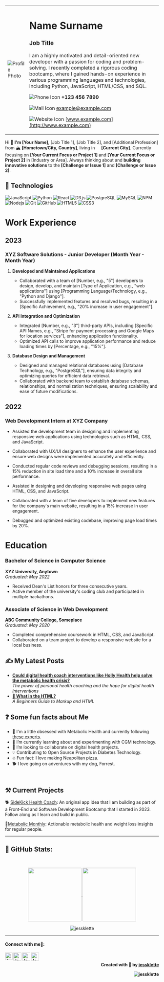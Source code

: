 <table>
<tr>
<td>

![Profile Photo](https://blueprintway.com/wp-content/uploads/2020/09/Vanetta-Morrison-Profile-square-image.jpeg)

</td>
<td>

# Name Surname
### Job Title
I am a highly motivated and detail-oriented new developer with a passion for coding and problem-solving. I recently completed a rigorous coding bootcamp, where I gained hands-on experience in various programming languages and technologies, including Python, JavaScript, HTML/CSS, and SQL.

![Phone Icon](https://img.icons8.com/ios-filled/20/000000/phone.png)   **+123 456 7890**

![Mail Icon](https://img.icons8.com/ios-glyphs/20/000000/new-post.png)   [example@example.com](mailto:example@example.com)

![Website Icon](https://img.icons8.com/external-anggara-basic-outline-anggara-putra/20/000000/external-website-ui-basic-anggara-basic-outline-anggara-putra.png)   [www.example.com](http://www.example.com)

</td>
</tr>
</table>


<p>Hi 👋 <b>I'm [Your Name]</b>, [Job Title 1], [Job Title 2], and [Additional Profession] from 🏔️ <b>[Hometown/City, Country]</b>, living in <img src="[Link to Icon/Image]" width="13"/> <b>[Current City]</b>. Currently focusing on <b>[Your Current Focus or Project 1]</b> and <b>[Your Current Focus or Project 2]</b> in [Industry or Area]. Always thinking about and <b>building innovative solutions</b> to the <b>[Challenge or Issue 1]</b> and <b>[Challenge or Issue 2]</b>.</p>


## 👾 Technologies

![JavaScript](https://img.shields.io/badge/-JavaScript-black?style=flat-circle&logo=javascript)
![Python](https://img.shields.io/badge/-Python-black?style=flat-circle&logo=Python)
![React](https://img.shields.io/badge/-React-black?style=flat-circle&logo=react)
![D3.js](https://img.shields.io/badge/-D3.js-black?style=flat-circle&logo=d3.js)
![PostgreSQL](https://img.shields.io/badge/-PostgreSQL-black?style=flat-circle&logo=postgresql)
![MySQL](https://img.shields.io/badge/-MySQL-black?style=flat-circle&logo=mysql)
![NPM](https://img.shields.io/badge/-NPM-black?style=flat-circle&logo=npm)
![Nodejs](https://img.shields.io/badge/-Nodejs-black?style=flat-circle&logo=Node.js)
![Git](https://img.shields.io/badge/-Git-black?style=flat-circle&logo=git)
![GitHub](https://img.shields.io/badge/-GitHub-181717?style=flat-circle&logo=github)
![HTML5](https://img.shields.io/badge/-HTML5-black?style=flat-circle&logo=html5&logoColor=white)
![CSS3](https://img.shields.io/badge/-CSS3-black?style=flat-circle&logo=css3)


# Work Experience 
## 2023
### XYZ Software Solutions - Junior Developer (Month Year - Month Year)

1. **Developed and Maintained Applications**  
   - Collaborated with a team of [Number, e.g., "5"] developers to design, develop, and maintain [Type of Application, e.g., "web applications"] using [Programming Language/Technology, e.g., "Python and Django"].
   - Successfully implemented features and resolved bugs, resulting in a [Specific Achievement, e.g., "20% increase in user engagement"].

2. **API Integration and Optimization**  
   - Integrated [Number, e.g., "3"] third-party APIs, including [Specific API Names, e.g., "Stripe for payment processing and Google Maps for location services"], enhancing application functionality.
   - Optimized API calls to improve application performance and reduce loading times by [Percentage, e.g., "15%"].

3. **Database Design and Management**  
   - Designed and managed relational databases using [Database Technology, e.g., "PostgreSQL"], ensuring data integrity and optimizing queries for efficient data retrieval.
   - Collaborated with backend team to establish database schemas, relationships, and normalization techniques, ensuring scalability and ease of future modifications.

## 2022
### Web Development Intern at XYZ Company

- Assisted the development team in designing and implementing responsive web applications using technologies such as HTML, CSS, and JavaScript.
- Collaborated with UX/UI designers to enhance the user experience and ensure web designs were implemented accurately and efficiently.
- Conducted regular code reviews and debugging sessions, resulting in a 15% reduction in site load time and a 10% increase in overall site performance.  

- Assisted in designing and developing responsive web pages using HTML, CSS, and JavaScript.
- Collaborated with a team of five developers to implement new features for the company's main website, resulting in a 15% increase in user engagement.
- Debugged and optimized existing codebase, improving page load times by 20%.

# Education

### Bachelor of Science in Computer Science
**XYZ University, Anytown**  
*Graduated: May 2022*  
- Received Dean's List honors for three consecutive years.
- Active member of the university's coding club and participated in multiple hackathons.

### Associate of Science in Web Development
**ABC Community College, Someplace**  
*Graduated: May 2020*  
- Completed comprehensive coursework in HTML, CSS, and JavaScript.
- Collaborated on a team project to develop a responsive website for a local business.


## ✍️ My Latest Posts
<ul>
  <li><a href="https://www.metabolicmonthly.com/could-digital-health-interventions-like-holly-health-help-solve-the-metabolic-crisis/"><b>Could digital health coach interventions like Holly Health help solve the metabolic health crisis?</b></a><br/><i>The power of personal health coaching and the hope for digital health interventions</i></li>
  <li><a href="https://jesscancode.hashnode.dev/what-in-the-html-a-beginners-guide-to-markup-and-html"><b>🔧 What in the HTML?</b></a><br/><i>A Beginners Guide to Markup and HTML</i></li>
</ul>

## ❓ Some fun facts about Me

- 🧞 I'm a little obsessed with Metabolic Health and currently following [these experts](https://www.metabolicmonthly.com/the-metabolic-health-experts/).
- 🔭 I’m currently learning about and experimenting with CGM technology.
- 👯 I’m looking to collaborate on digital health projects.
- 💡 Contributing to Open Source Projects in Diabetes Technology.
- 🔥 Fun fact: I love making Neapolitan pizza.
- 🐕 I love going on adventures with my dog, Forrest.
<br>

## ⚒️ Current Projects
🐕 [SideKick Health Coach](https://www.figma.com/file/7Q0UoNqlK7z18XHGQQAogB/SideKick-Health-Coach): An original app idea that I am building as part of a Front-End and Software Development Bootcamp that I started in 2023. Follow along as I learn and build in public. 

🥗[Metabolic Monthly](https://www.metabolicmonthly.com/): Actionable metabolic health and weight loss insights for regular people. 

---
<h2>📔 GitHub Stats:</h2>
<br>
<p align="center">
  <a href="https://github.com/jessklette">
    <img align="center"  height="175px" src="https://github-readme-stats.vercel.app/api?username=jessklette&show_icons=true&hide_border=true&title_color=94b4a4&amp&icon_color=FFFFFF&amp&text_color=FFFFFF&amp&bg_color=000000&count_private=true&include_all_commits=true"/>
  </a>
  <a href="https://github.com/jessklette">
    <img align="center" height="175px"  src="https://github-readme-stats.vercel.app/api/top-langs/?username=jessklette&text_color=FFFFFF&bg_color=000000&title_color=94b4a4&langs_count=15&layout=compact&hide_border=true" />
  </a>
</p>
  <p align="center"><img align="center" src="https://github-readme-streak-stats.herokuapp.com/?user=jessklette&text_color=FFFFFF&bg_color=000000&title_color=94b4a4&langs_count=15&layout=compact&hide_border=true" alt="jessklette" /></p>

---

<h4> Connect with me🤝: <h4>
  </hr>
  <a href="https://www.linkedin.com/in/jessklette/">
   <img align="left" alt=" Jess Klette | Linkedin" width="24px" src="https://www.vectorlogo.zone/logos/linkedin/linkedin-icon.svg" />
  </a>
  <a href="mailto:hin@jesscancode.com">
    <img align="left" alt="Jess Klette | Gmail" width="26px" src="https://www.vectorlogo.zone/logos/gmail/gmail-icon.svg" />
  </a>
  <a href="https://twitter.com/jesscancode">
    <img align="left" alt="Jess Klette| Twitter" width="26px" src="https://www.vectorlogo.zone/logos/twitter/twitter-official.svg" />
  </a>
   <a href="https://github.com/jessklette">
    <img align="left" alt="Jess Klette| Github" width="26px" src="https://www.vectorlogo.zone/logos/github/github-tile.svg" />
  </a>
  <br>
  
<p align="right" > Created with 🖤 by <a href="https://github.com/jessklette">jessklette</a></p>
<p align="right" > <img src="https://komarev.com/ghpvc/?username=jessklette&label=Profile%20views&color=0e75b6&style=flat" alt="jessklette" /> </p>

